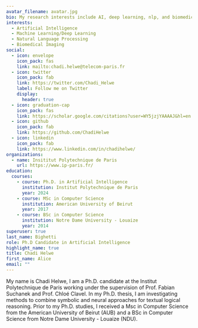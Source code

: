 ```yaml
---
avatar_filename: avatar.jpg
bio: My research interests include AI, deep learning, nlp, and biomedical imaging.
interests:
  - Artificial Intelligence
  - Machine Learning/Deep Learning
  - Natural Language Processing
  - Biomedical Imaging
social:
  - icon: envelope
    icon_pack: fas
    link: mailto:chadi.helwe@telecom-paris.fr
  - icon: twitter
    icon_pack: fab
    link: https://twitter.com/Chadi_Helwe
    label: Follow me on Twitter
    display:
      header: true
  - icon: graduation-cap
    icon_pack: fas
    link: https://scholar.google.com/citations?user=WY5jzjYAAAAJ&hl=en
  - icon: github
    icon_pack: fab
    link: https://github.com/ChadiHelwe
  - icon: linkedin
    icon_pack: fab
    link: https://www.linkedin.com/in/chadihelwe/
organizations:
  - name: Insititut Polytechnique de Paris
    url: https://www.ip-paris.fr/
education:
  courses:
    - course: Ph.D. in Artificial Intelligence
      institution: Institut Polytechnique de Paris
      year: 2024
    - course: MSc in Computer Science
      institution: American University of Beirut
      year: 2017
    - course: BSc in Computer Science
      institution: Notre Dame University - Louaize
      year: 2014
superuser: true
last_name: Bighetti
role: Ph.D Candidate in Artificial Intelligence
highlight_name: true
title: Chadi Helwe
first_name: Alice
email: ""
---
```

My name is Chadi Helwe, I am a Ph.D. candidate at the Institut Polytechnique de Paris working under the supervision of Prof. Fabian Suchanek and Prof. Chloé Clavel. In my Ph.D. thesis, I am investigating methods to combine symbolic and neural approaches for textual logical reasoning. Prior to my Ph.D. studies, I received a Msc in Computer Science from the American University of Beirut (AUB) and a BSc in Computer Science from Notre Dame University - Louaize (NDU).